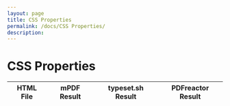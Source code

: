```yaml
---
layout: page
title: CSS Properties
permalink: /docs/CSS Properties/
description: 
---
```


# CSS Properties
HTML File | mPDF Result | typeset.sh Result | PDFreactor Result
------------ | ------------- | ------------- | -------------
